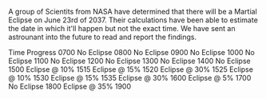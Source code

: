 A group of Scientits from NASA have determined that there will be a Martial Eclipse on June 23rd of 2037.
Their calculations have been able to estimate the date in which it'll happen but not the exact time.
We have sent an astrounant into the future to read and report the findings. 

Time    Progress
0700    No Eclipse
0800    No Eclipse
0900    No Eclipse
1000    No Eclipse
1100    No Eclipse
1200    No Eclipse
1300    No Eclipse
1400    No Eclipse
1500    Eclipse @ 10%
1515    Eclipse @ 15%
1520    Eclipse @ 30%
1525    Eclipse @ 10%
1530    Eclipse @ 15%
1535    Eclipse @ 30%
1600    Eclipse @ 5%
1700    No Eclipse
1800    Eclipse @ 35%
1900    
